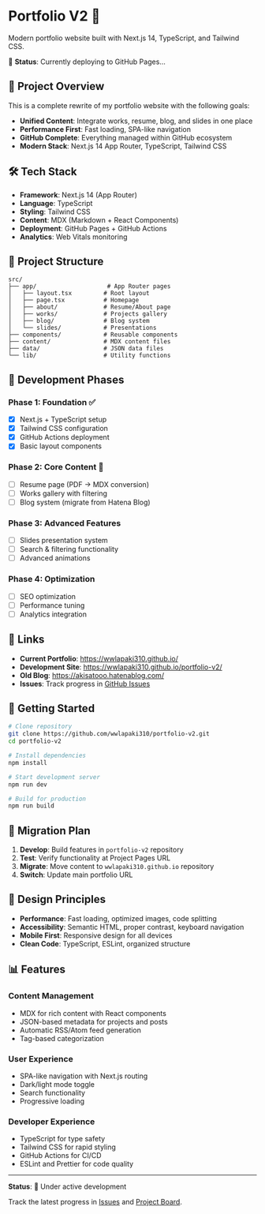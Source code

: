 # Portfolio V2 🚀

Modern portfolio website built with Next.js 14, TypeScript, and Tailwind CSS.

🔴 **Status**: Currently deploying to GitHub Pages...

## 🎯 Project Overview

This is a complete rewrite of my portfolio website with the following goals:
- **Unified Content**: Integrate works, resume, blog, and slides in one place
- **Performance First**: Fast loading, SPA-like navigation
- **GitHub Complete**: Everything managed within GitHub ecosystem
- **Modern Stack**: Next.js 14 App Router, TypeScript, Tailwind CSS

## 🛠 Tech Stack

- **Framework**: Next.js 14 (App Router)
- **Language**: TypeScript
- **Styling**: Tailwind CSS
- **Content**: MDX (Markdown + React Components)
- **Deployment**: GitHub Pages + GitHub Actions
- **Analytics**: Web Vitals monitoring

## 📁 Project Structure

```
src/
├── app/                    # App Router pages
│   ├── layout.tsx         # Root layout
│   ├── page.tsx           # Homepage
│   ├── about/             # Resume/About page
│   ├── works/             # Projects gallery
│   ├── blog/              # Blog system
│   └── slides/            # Presentations
├── components/            # Reusable components
├── content/               # MDX content files
├── data/                  # JSON data files
└── lib/                   # Utility functions
```

## 🚦 Development Phases

### Phase 1: Foundation ✅
- [x] Next.js + TypeScript setup
- [x] Tailwind CSS configuration
- [x] GitHub Actions deployment
- [x] Basic layout components

### Phase 2: Core Content 🚧
- [ ] Resume page (PDF → MDX conversion)
- [ ] Works gallery with filtering
- [ ] Blog system (migrate from Hatena Blog)

### Phase 3: Advanced Features
- [ ] Slides presentation system
- [ ] Search & filtering functionality
- [ ] Advanced animations

### Phase 4: Optimization
- [ ] SEO optimization
- [ ] Performance tuning
- [ ] Analytics integration

## 🔗 Links

- **Current Portfolio**: https://wwlapaki310.github.io/
- **Development Site**: https://wwlapaki310.github.io/portfolio-v2/
- **Old Blog**: https://akisatooo.hatenablog.com/
- **Issues**: Track progress in [GitHub Issues](https://github.com/wwlapaki310/portfolio-v2/issues)

## 🚀 Getting Started

```bash
# Clone repository
git clone https://github.com/wwlapaki310/portfolio-v2.git
cd portfolio-v2

# Install dependencies
npm install

# Start development server
npm run dev

# Build for production
npm run build
```

## 📝 Migration Plan

1. **Develop**: Build features in `portfolio-v2` repository
2. **Test**: Verify functionality at Project Pages URL
3. **Migrate**: Move content to `wwlapaki310.github.io` repository
4. **Switch**: Update main portfolio URL

## 🎨 Design Principles

- **Performance**: Fast loading, optimized images, code splitting
- **Accessibility**: Semantic HTML, proper contrast, keyboard navigation
- **Mobile First**: Responsive design for all devices
- **Clean Code**: TypeScript, ESLint, organized structure

## 📊 Features

### Content Management
- MDX for rich content with React components
- JSON-based metadata for projects and posts
- Automatic RSS/Atom feed generation
- Tag-based categorization

### User Experience
- SPA-like navigation with Next.js routing
- Dark/light mode toggle
- Search functionality
- Progressive loading

### Developer Experience
- TypeScript for type safety
- Tailwind CSS for rapid styling
- GitHub Actions for CI/CD
- ESLint and Prettier for code quality

---

**Status**: 🚧 Under active development

Track the latest progress in [Issues](https://github.com/wwlapaki310/portfolio-v2/issues) and [Project Board](https://github.com/wwlapaki310/portfolio-v2/projects).

